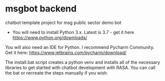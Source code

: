 # msgbot backend
chatbot template project for msg public sector demo bot
- You will need to install Python 3.x. Latest is 3.7 - get it here
https://www.python.org/downloads/

You will also need an IDE for Python. I recommend Pycharm Community. Get it here:
https://www.jetbrains.com/pycharm/download/

The install.bat script creates a python venv and installs all of the necessary libraries to get started with chatbot development with RASA. 
You can call the bat or recreate the steps manually if you wish. 

